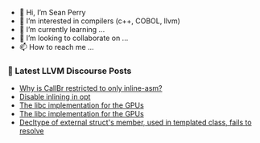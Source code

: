 - 👋 Hi, I’m Sean Perry
- 👀 I’m interested in compilers (c++, COBOL, llvm)
- 🌱 I’m currently learning ...
- 💞️ I’m looking to collaborate on ...
- 📫 How to reach me ...

<!---
s66perry/s66perry is a ✨ special ✨ repository because its `README.md` (this file) appears on your GitHub profile.
You can click the Preview link to take a look at your changes.
--->
### 📕 Latest LLVM Discourse Posts

<!-- DISCOURSE-LLVM:START -->
- [Why is CallBr restricted to only inline-asm?](https://discourse.llvm.org/t/why-is-callbr-restricted-to-only-inline-asm/66265#post_1)
- [Disable inlining in opt](https://discourse.llvm.org/t/disable-inlining-in-opt/66254#post_3)
- [The libc implementation for the GPUs](https://discourse.llvm.org/t/the-libc-implementation-for-the-gpus/66129#post_13)
- [The libc implementation for the GPUs](https://discourse.llvm.org/t/the-libc-implementation-for-the-gpus/66129#post_12)
- [Decltype of external struct&#39;s member, used in templated class, fails to resolve](https://discourse.llvm.org/t/decltype-of-external-structs-member-used-in-templated-class-fails-to-resolve/66216#post_5)
<!-- DISCOURSE-LLVM:END -->
